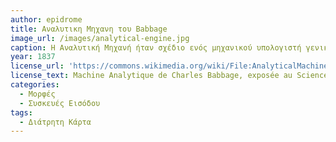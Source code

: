 ```yaml
---
author: epidrome
title: Αναλυτικη Μηχανη του Babbage
image_url: /images/analytical-engine.jpg
caption: Η Αναλυτική Μηχανή ήταν σχέδιο ενός μηχανικού υπολογιστή γενικής χρήσης από τον Βρετανό μαθηματικό Τσαρλς Μπάμπατζ, το οποίο αποτελεί σημαντικό βήμα στην ιστορία των υπολογιστών. Μπορούσε να προγραμματιστεί με τη χρήση διάτρητων καρτών. Δεν ήταν μία μοναδική φυσική μηχανή, αλλά μία ακολουθία από σχέδια που έφτιαχνε ο Μπάμπατζ μέχρι και το θάνατο του το 1871.
year: 1837
license_url: 'https://commons.wikimedia.org/wiki/File:AnalyticalMachine_Babbage_London.jpg'
license_text: Machine Analytique de Charles Babbage, exposée au Science Museum de Londres (Mai 2009)
categories:
  - Μορφές 
  - Συσκευές Εισόδου
tags: 
  - Διάτρητη Κάρτα 
---
```

